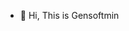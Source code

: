 - 👋 Hi, This is Gensoftmin

<!---
Gensoftmin/Gensoftmin is a ✨ special ✨ repository because its `README.md` (this file) appears on your GitHub profile.
You can click the Preview link to take a look at your changes.
--->

